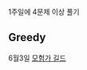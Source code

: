 1주일에 4문제 이상 풀기

## Greedy

6월3일 [모험가 길드](https://github.com/chipmunk-dev/algorithm-study-repo/blob/main/src/greedy/Adventurers_guild.java)
